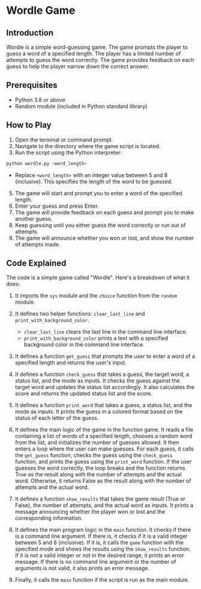 # Wordle Game

## Introduction
Wordle is a simple word-guessing game. The game prompts the player to guess a word of a specified length. The player has a limited number of attempts to guess the word correctly. The game provides feedback on each guess to help the player narrow down the correct answer.

## Prerequisites
- Python 3.8 or above
- Random module (included in Python standard library)

## How to Play
1. Open the terminal or command prompt.
2. Navigate to the directory where the game script is located.
3. Run the script using the Python interpreter:
    
```bash
python wordle.py <word_length>
```
- Replace `<word_length>` with an integer value between 5 and 8 (inclusive). This specifies the length of the word to be guessed.

5. The game will start and prompt you to enter a word of the specified length.
6. Enter your guess and press Enter.
7. The game will provide feedback on each guess and prompt you to make another guess.
8. Keep guessing until you either guess the word correctly or run out of attempts.
9. The game will announce whether you won or lost, and show the number of attempts made.

## Code Explained
The code is a simple game called "Wordle". Here's a breakdown of what it does:

1. It imports the `sys` module and the `choice` function from the `random` module.
2. It defines two helper functions: `clear_last_line` and `print_with_background_color`.

    - `clear_last_line` clears the last line in the command line interface.
    - `print_with_background_color` prints a text with a specified background color in the command line interface.

3. It defines a function `get_guess` that prompts the user to enter a word of a specified length and returns the user's input.
4. It defines a function `check_guess` that takes a guess, the target word, a status list, and the mode as inputs. It checks the guess against the target word and updates the status list accordingly. It also calculates the score and returns the updated status list and the score.
5. It defines a function `print_word` that takes a guess, a status list, and the mode as inputs. It prints the guess in a colored format based on the status of each letter of the guess.
6. It defines the main logic of the game in the function game. It reads a file containing a list of words of a specified length, chooses a random word from the list, and initializes the number of guesses allowed. It then enters a loop where the user can make guesses. For each guess, it calls the `get_guess` function, checks the guess using the `check_guess` function, and prints the guess using the `print_word` function. If the user guesses the word correctly, the loop breaks and the function returns True as the result along with the number of attempts and the actual word. Otherwise, it returns False as the result along with the number of attempts and the actual word.
7. It defines a function `show_results` that takes the game result (True or False), the number of attempts, and the actual word as inputs. It prints a message announcing whether the player won or lost and the corresponding information.
8. It defines the main program logic in the `main` function. It checks if there is a command line argument. If there is, it checks if it is a valid integer between 5 and 8 (inclusive). If it is, it calls the `game` function with the specified mode and shows the results using the `show_results` function. If it is not a valid integer or not in the desired range, it prints an error message. If there is no command line argument or the number of arguments is not valid, it also prints an error message.
9. Finally, it calls the `main` function if the script is run as the main module.
